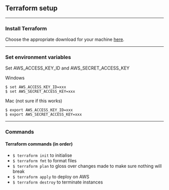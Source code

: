 ## Terraform setup

--- 

### Install Terraform

Choose the appropriate download for your machine [here](https://developer.hashicorp.com/terraform/downloads?product_intent=terraform).

---

### Set environment variables

Set AWS_ACCESS_KEY_ID and AWS_SECRET_ACCESS_KEY

Windows
```
$ set AWS_ACCESS_KEY_ID=xxx
$ set AWS_SECRET_ACCESS_KEY=xxx
```

Mac (not sure if this works)
```
$ export AWS_ACCESS_KEY_ID=xxx
$ export AWS_SECRET_ACCESS_KEY=xxx

```

---

### Commands


#### Terraform commands (in order)

- `$ terraform init` to initialise
- `$ terraform fmt` to format files
- `$ terraform plan` to gloss over changes made to make sure nothing will break
- `$ terraform apply` to deploy on AWS
- `$ terraform destroy` to terminate instances
